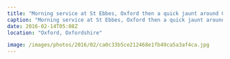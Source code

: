 ```yaml
---
title: "Morning service at St Ebbes, Oxford then a quick jaunt around Oxford!"
caption: "Morning service at St Ebbes, Oxford then a quick jaunt around Oxford!"
date: 2016-02-14T05:08Z
location: "Oxford, Oxfordshire"

image: /images/photos/2016/02/ca0c33b5ce212468e1fb49ca5a3af4ca.jpg
---
```


